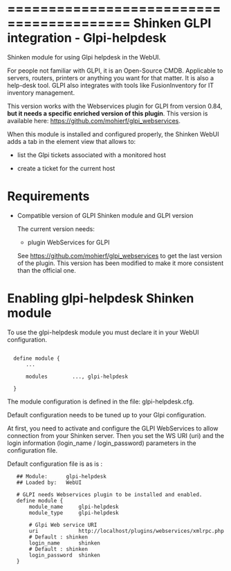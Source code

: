 
=========================================
Shinken GLPI integration - Glpi-helpdesk
=========================================

Shinken module for using Glpi helpdesk in the WebUI.

For people not familiar with GLPI, it is an Open-Source CMDB. Applicable to servers, routers, printers or anything you want for that matter. It is also a help-desk tool. GLPI also integrates with tools like FusionInventory for IT inventory management.

This version works with the Webservices plugin for GLPI from version 0.84, **but it needs a specific enriched version of this plugin**. This version is available here: https://github.com/mohierf/glpi_webservices.

When this module is installed and configured properly, the Shinken WebUI adds a tab in the element view that allows to:

- list the Glpi tickets associated with a monitored host

- create a ticket for the current host


Requirements
=============

  - Compatible version of GLPI Shinken module and GLPI version

      The current version needs:
       - plugin WebServices for GLPI

       See https://github.com/mohierf/glpi_webservices to get the last version of the plugin.
       This version has been modified to make it more consistent than the official one.




Enabling glpi-helpdesk Shinken module
======================================

To use the glpi-helpdesk module you must declare it in your WebUI configuration.

```

  define module {
      ...

      modules    	 ..., glpi-helpdesk

  }
```

The module configuration is defined in the file: glpi-helpdesk.cfg.

Default configuration needs to be tuned up to your Glpi configuration.

At first, you need to activate and configure the GLPI WebServices to allow
connection from your Shinken server.
Then you set the WS URI (uri) and the login information (login_name / login_password)
parameters in the configuration file.


Default configuration file is as is :
```
   ## Module:      glpi-helpdesk
   ## Loaded by:   WebUI

   # GLPI needs Webservices plugin to be installed and enabled.
   define module {
       module_name     glpi-helpdesk
       module_type     glpi-helpdesk

       # Glpi Web service URI
       uri             http://localhost/plugins/webservices/xmlrpc.php
       # Default : shinken
       login_name      shinken
       # Default : shinken
       login_password  shinken
   }
```
